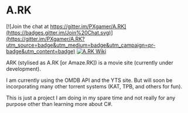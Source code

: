 # A.RK

[![Join the chat at https://gitter.im/PXgamer/A.RK](https://badges.gitter.im/Join%20Chat.svg)](https://gitter.im/PXgamer/A.RK?utm_source=badge&utm_medium=badge&utm_campaign=pr-badge&utm_content=badge) [![A.RK Wiki](https://img.shields.io/badge/A.RK-Wiki-red.svg)](https://github.com/PXgamer/A.RK/wiki)

ARK (stylised as A.RK [or Amaze.RK]) is a movie site (currently under development).

I am currently using the OMDB API and the YTS site. But will soon be incorporating many other torrent systems (KAT, TPB, and others for fun).

This is just a project I am doing in my spare time and not really for any purpose other than learning more about C#.
